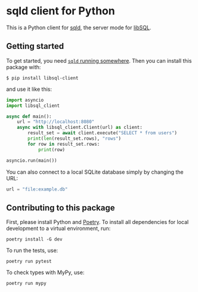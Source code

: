 # sqld client for Python

This is a Python client for [sqld][sqld], the server mode for [libSQL][libsql].

[sqld]: https://github.com/libsql/sqld
[libsql]: https://libsql.org/

## Getting started

To get started, you need [`sqld` running somewhere][sqld]. Then you can install this package with:

```
$ pip install libsql-client
```

and use it like this:

```python
import asyncio
import libsql_client

async def main():
    url = "http://localhost:8080"
    async with libsql_client.Client(url) as client:
        result_set = await client.execute("SELECT * from users")
        print(len(result_set.rows), "rows")
        for row in result_set.rows:
            print(row)

asyncio.run(main())
```

You can also connect to a local SQLite database simply by changing the URL:

```python
url = "file:example.db"
```

## Contributing to this package

First, please install Python and [Poetry][poetry]. To install all dependencies for local development to a
virtual environment, run:

[poetry]: https://python-poetry.org/

```
poetry install -G dev
```

To run the tests, use:

```
poetry run pytest
```

To check types with MyPy, use:

```
poetry run mypy
```
